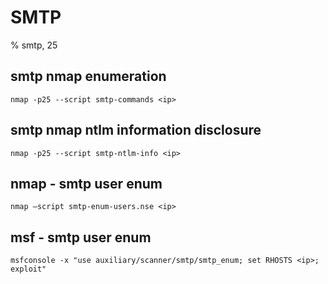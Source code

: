 # SMTP

% smtp, 25

## smtp nmap enumeration
```
nmap -p25 --script smtp-commands <ip>
```

## smtp nmap ntlm information disclosure
```
nmap -p25 --script smtp-ntlm-info <ip>
```

## nmap - smtp user enum
```
nmap –script smtp-enum-users.nse <ip>
```

## msf - smtp user enum
```
msfconsole -x "use auxiliary/scanner/smtp/smtp_enum; set RHOSTS <ip>; exploit"
```